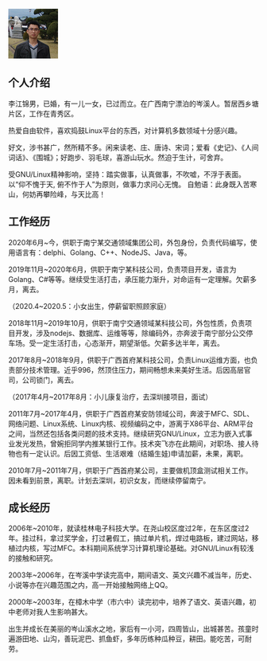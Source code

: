 ![](./about/mypicture.png)

## 个人介绍
李江锦男，已婚，有一儿一女，已过而立。在广西南宁漂泊的岑溪人。暂居西乡塘片区，工作在青秀区。

热爱自由软件，喜欢捣鼓Linux平台的东西，对计算机多数领域十分感兴趣。

好文，涉书甚广，然所精不多。闲来读老、庄、唐诗、宋词；爱看《史记》、《人间词话》、《围城》；好跑步、羽毛球，喜游山玩水。然迫于生计，可舍弃。

受GNU/Linux精神影响，坚持：踏实做事，认真做事，不吹嘘，不浮于表面。以“仰不愧于天, 俯不怍于人”为原则，做事力求问心无愧。
自勉语：此身既入苦寒山，何妨再攀险峰，与天比高！

## 工作经历

2020年6月~今，供职于南宁某交通领域集团公司，外包身份，负责代码编写，使用语言有：delphi、Golang、C++、NodeJS、Java，等。

2019年11月~2020年6月，供职于南宁某科技公司，负责项目开发，语言为Golang、C#等等。继续受生活打击，承压能力渐升，对命运有一定理解。欠薪多月，离去。  

（2020.4~2020.5：小女出生，停薪留职照顾家庭）

2018年11月~2019年10月，供职于南宁交通领域某科技公司，外包性质，负责项目开发，涉及nodejs、数据库、运维等等，除编码外，亦奔波于南宁部分公交停车场。受一定生活打击，心态渐开，期望渐低。欠薪多达半年，离去。  

2017年8月~2018年9月，供职于广西首府某科技公司，负责Linux运维方面，也负责部分技术管理。近乎996，然顶住压力，期间畅想未来美好生活。后因高层官司，公司锁门，离去。

（2017年4月~2017年8月：小儿康复治疗，去深圳接项目，面试）

2011年7月~2017年4月，供职于广西首府某安防领域公司，奔波于MFC、SDL、网络问题、Linux系统、Linux内核、视频编码之中，游离于X86平台、ARM平台之间，当然还包括各类问题的技术支持。继续研究GNU/Linux，立志为嵌入式事业发光发热，曾婉拒同学内推某银行工作。技术突飞亦在此期间，对职场、接人待物也有一定认识。后因工资低、生活艰难（结婚生娃)申请加薪，未果，离职。

2010年7月~2011年7月，供职于广西首府某公司，主要做机顶盒测试相关工作。因未看到前景，离职。计划去深圳，初识女友，而继续停留南宁。

## 成长经历
2006年~2010年，就读桂林电子科技大学。在尧山校区度过2年，在东区度过2年。挂过科，拿过奖学金，打过暑假工，搞过单片机，焊过电路板，建过网站，移植过内核，写过MFC。本科期间系统学习计算机理论基础。对GNU/Linux有较浅的接触和研究。

2003年~2006年，在岑溪中学读完高中，期间语文、英文兴趣不减当年，历史、小说等亦在兴趣范围之内，高一开始接触网络上QQ。

2000年~2003年，在樟木中学（市六中）读完初中，培养了语文、英语兴趣，初中老师对我人生影响甚大。

出生并成长在美丽的岑山溪水之地，家后有一小河，四周皆山，出城甚苦。孩童时遍游田地、山沟，善玩泥巴、抓鱼虾，多年历练种瓜种豆，耕田。能吃苦，可耐劳。